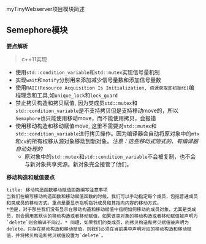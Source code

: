 myTinyWebserver项目模块简述

## Semephore模块

**要点解析**

>c++11实现

* 使用`std::condition_variable`和`std::mutex`实现信号量机制
* 实现`wait`和`notify`分别用来添加减少信号量数和添加信号量数
* 使用`RAII(Resource Acquisition Is Initialization, 资源获取即初始化)`编程理念和工具,如`unique_lock`和`lock_guard`
* 禁止拷贝构造和拷贝赋值, 因为类成员`std::mutex`和`std::condition_variable`是不支持拷贝但是支持移动move的，所以`Semaphore`也只能使用移动move，而不能使用拷贝，会报错
* 使用移动构造和移动赋值move, 这里不需要对`std::mutex`和`std::condition_variable`进行拷贝操作。因为编译器会自动将原对象中的`mtx`和`cv`的所有权移从源对象移动到新对象。*注意：这些移动式隐式的、有编译器自动处理的*
    * 原对象中的`std::mutex`和`std::condition_variable`不会被复制，也不会与新对象共享资源。新对象完全接管了他们。

**移动构造和赋值要点**

```ad-attention
title: 移动构造函数移动赋值函数编写注意事项
当我们在编写移动构造函数和移动赋值函数的时候，我们可以手动指定每个成员，包括普通成员和类成员的移动方式，重点是要显示指明指针成员和其指向内容的移动方式。
*但是，对于那些我们没有显示在移动构造和移动赋值中指明如何移动的成员对象，尤其是类成员，则会调用其默认的移动构造或者移动赋值，如果该类对象的移动构造或者移动赋值被声明为`delete`则会编译不同过。* 同理，如果我们的类成员，的拷贝构造和拷贝赋值被声明为delete，只存在移动构造和移动赋值，则我们必须在当前类中声明对应的移动构造和移动赋值，并将拷贝构造和拷贝赋值设置为`delete`。
```
